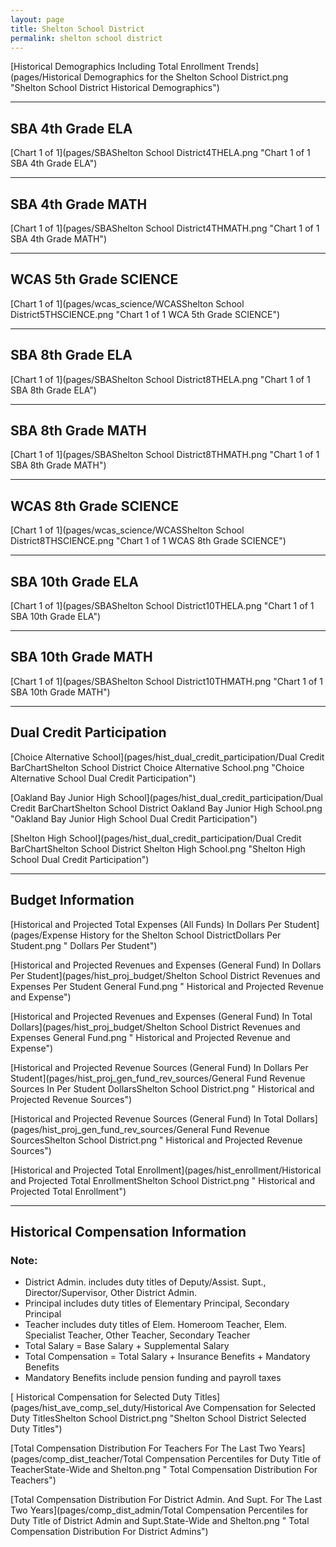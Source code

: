 ```yaml
---
layout: page
title: Shelton School District
permalink: shelton school district
---
```



[Historical Demographics Including Total Enrollment Trends](pages/Historical Demographics for the Shelton School District.png "Shelton School District Historical Demographics")

___

## SBA 4th Grade ELA

[Chart 1 of 1](pages/SBAShelton School District4THELA.png "Chart 1 of 1 SBA 4th Grade ELA")


___

## SBA 4th Grade MATH

[Chart 1 of 1](pages/SBAShelton School District4THMATH.png "Chart 1 of 1 SBA 4th Grade MATH")


___

## WCAS 5th Grade SCIENCE

[Chart 1 of 1](pages/wcas_science/WCASShelton School District5THSCIENCE.png "Chart 1 of 1 WCA 5th Grade SCIENCE")


___

## SBA 8th Grade ELA

[Chart 1 of 1](pages/SBAShelton School District8THELA.png "Chart 1 of 1 SBA 8th Grade ELA")


___

## SBA 8th Grade MATH

[Chart 1 of 1](pages/SBAShelton School District8THMATH.png "Chart 1 of 1 SBA 8th Grade MATH")


___

## WCAS 8th Grade SCIENCE

[Chart 1 of 1](pages/wcas_science/WCASShelton School District8THSCIENCE.png "Chart 1 of 1 WCAS 8th Grade SCIENCE")


___

## SBA 10th Grade ELA

[Chart 1 of 1](pages/SBAShelton School District10THELA.png "Chart 1 of 1 SBA 10th Grade ELA")


___

## SBA 10th Grade MATH

[Chart 1 of 1](pages/SBAShelton School District10THMATH.png "Chart 1 of 1 SBA 10th Grade MATH")


___

## Dual Credit Participation

[Choice Alternative School](pages/hist_dual_credit_participation/Dual Credit BarChartShelton School District Choice Alternative School.png "Choice Alternative School Dual Credit Participation")

[Oakland Bay Junior High School](pages/hist_dual_credit_participation/Dual Credit BarChartShelton School District Oakland Bay Junior High School.png "Oakland Bay Junior High School Dual Credit Participation")

[Shelton High School](pages/hist_dual_credit_participation/Dual Credit BarChartShelton School District Shelton High School.png "Shelton High School Dual Credit Participation")


___

## Budget Information

[Historical and Projected Total Expenses (All Funds) In Dollars Per Student](pages/Expense History for the Shelton School DistrictDollars Per Student.png " Dollars Per Student")

[Historical and Projected Revenues and Expenses (General Fund) In Dollars Per Student](pages/hist_proj_budget/Shelton School District Revenues and Expenses Per Student General Fund.png " Historical and Projected Revenue and Expense")

[Historical and Projected Revenues and Expenses (General Fund) In Total Dollars](pages/hist_proj_budget/Shelton School District Revenues and Expenses General Fund.png " Historical and Projected Revenue and Expense")

[Historical and Projected Revenue Sources (General Fund) In Dollars Per Student](pages/hist_proj_gen_fund_rev_sources/General Fund Revenue Sources In Per Student DollarsShelton School District.png " Historical and Projected Revenue Sources")

[Historical and Projected Revenue Sources (General Fund) In Total Dollars](pages/hist_proj_gen_fund_rev_sources/General Fund Revenue SourcesShelton School District.png " Historical and Projected Revenue Sources")

[Historical and Projected Total Enrollment](pages/hist_enrollment/Historical and Projected Total EnrollmentShelton School District.png " Historical and Projected Total Enrollment")


___

## Historical Compensation Information
### Note:
- District Admin. includes duty titles of Deputy/Assist. Supt., Director/Supervisor, Other District Admin.
- Principal includes duty titles of Elementary Principal, Secondary Principal
- Teacher includes duty titles of Elem. Homeroom Teacher, Elem. Specialist Teacher, Other Teacher, Secondary Teacher
- Total Salary = Base Salary + Supplemental Salary
- Total Compensation = Total Salary + Insurance Benefits + Mandatory Benefits
- Mandatory Benefits include pension funding and payroll taxes

[ Historical Compensation for Selected Duty Titles](pages/hist_ave_comp_sel_duty/Historical Ave Compensation for Selected Duty TitlesShelton School District.png "Shelton School District Selected Duty Titles")

[Total Compensation Distribution For Teachers For The Last Two Years](pages/comp_dist_teacher/Total Compensation Percentiles for Duty Title of TeacherState-Wide and Shelton.png " Total Compensation Distribution For Teachers")

[Total Compensation Distribution For District Admin. And Supt. For The Last Two Years](pages/comp_dist_admin/Total Compensation Percentiles for Duty Title of District Admin and Supt.State-Wide and Shelton.png " Total Compensation Distribution For District Admins")

